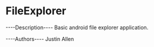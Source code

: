 # FileExplorer

----Description----
Basic android file explorer application.

----Authors----
Justin Allen

